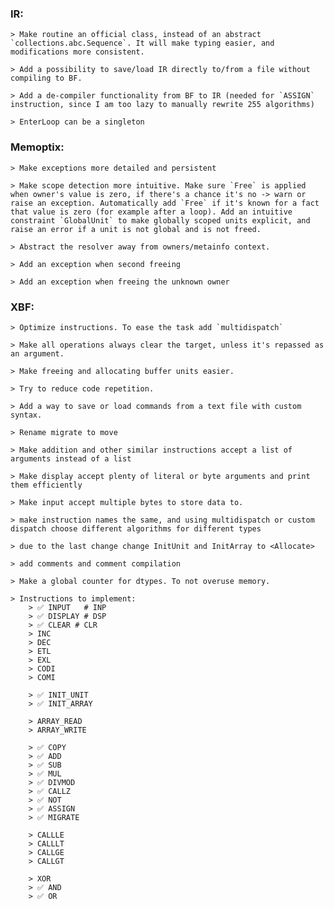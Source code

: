 ### IR:
    > Make routine an official class, instead of an abstract `collections.abc.Sequence`. It will make typing easier, and modifications more consistent.

    > Add a possibility to save/load IR directly to/from a file without compiling to BF.

    > Add a de-compiler functionality from BF to IR (needed for `ASSIGN` instruction, since I am too lazy to manually rewrite 255 algorithms)

    > EnterLoop can be a singleton

### Memoptix:
    > Make exceptions more detailed and persistent

    > Make scope detection more intuitive. Make sure `Free` is applied when owner's value is zero, if there's a chance it's no -> warn or raise an exception. Automatically add `Free` if it's known for a fact that value is zero (for example after a loop). Add an intuitive constraint `GlobalUnit` to make globally scoped units explicit, and raise an error if a unit is not global and is not freed. 

    > Abstract the resolver away from owners/metainfo context. 

    > Add an exception when second freeing

    > Add an exception when freeing the unknown owner

### XBF:
    > Optimize instructions. To ease the task add `multidispatch`

    > Make all operations always clear the target, unless it's repassed as an argument.

    > Make freeing and allocating buffer units easier.

    > Try to reduce code repetition.

    > Add a way to save or load commands from a text file with custom syntax.

    > Rename migrate to move

    > Make addition and other similar instructions accept a list of arguments instead of a list

    > Make display accept plenty of literal or byte arguments and print them efficiently

    > Make input accept multiple bytes to store data to.

    > make instruction names the same, and using multidispatch or custom dispatch choose different algorithms for different types

    > due to the last change change InitUnit and InitArray to <Allocate>

    > add comments and comment compilation

    > Make a global counter for dtypes. To not overuse memory.

    > Instructions to implement:
        > ✅ INPUT   # INP
        > ✅ DISPLAY # DSP
        > ✅ CLEAR # CLR
        > INC
        > DEC
        > ETL
        > EXL
        > CODI
        > COMI

        > ✅ INIT_UNIT
        > ✅ INIT_ARRAY

        > ARRAY_READ
        > ARRAY_WRITE

        > ✅ COPY
        > ✅ ADD
        > ✅ SUB
        > ✅ MUL
        > ✅ DIVMOD
        > ✅ CALLZ
        > ✅ NOT
        > ✅ ASSIGN
        > ✅ MIGRATE

        > CALLLE
        > CALLLT
        > CALLGE
        > CALLGT

        > XOR
        > ✅ AND
        > ✅ OR
